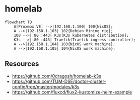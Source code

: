 # homelab

```mermaid
flowchart TD
	A[Proxmox VE] -->|192.168.1.100| 100{NixOS};
	A -->|192.158.1.103| 102{Debian Mining rig};
	100 -->|:80 :443| K3s[K3s kubernetes distribution];
	K3s -->|:80 :443| Traefik(Traefik ingress controller);
	A -->|192.158.1.104| 103{NixOS work machine};
	A -->|192.168.1.105| 104{NixOS work machine};
```

## Resources

- https://github.com/0dragosh/homelab-k3s
- https://github.com/TUM-DSE/doctor-cluster-config/tree/master/modules/k3s
- https://github.com/fluxcd/flux2-kustomize-helm-example
